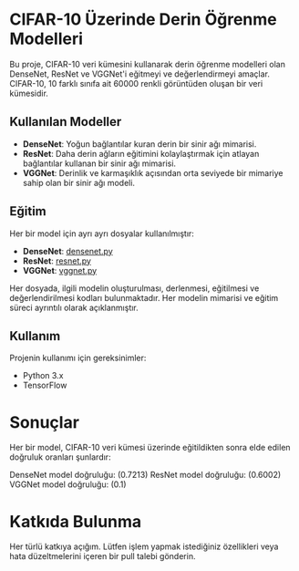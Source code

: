 # CIFAR-10 Üzerinde Derin Öğrenme Modelleri

Bu proje, CIFAR-10 veri kümesini kullanarak derin öğrenme modelleri olan DenseNet, ResNet ve VGGNet'i eğitmeyi ve değerlendirmeyi amaçlar. CIFAR-10, 10 farklı sınıfa ait 60000 renkli görüntüden oluşan bir veri kümesidir.

## Kullanılan Modeller

- **DenseNet**: Yoğun bağlantılar kuran derin bir sinir ağı mimarisi.
- **ResNet**: Daha derin ağların eğitimini kolaylaştırmak için atlayan bağlantılar kullanan bir sinir ağı mimarisi.
- **VGGNet**: Derinlik ve karmaşıklık açısından orta seviyede bir mimariye sahip olan bir sinir ağı modeli.

## Eğitim

Her bir model için ayrı ayrı dosyalar kullanılmıştır:

- **DenseNet**: [densenet.py](https://github.com/Umit22/Cnn-Modeller/blob/main/denseNet.py)
- **ResNet**: [resnet.py](https://github.com/Umit22/Cnn-Modeller/blob/main/resNet.py)
- **VGGNet**: [vggnet.py](https://github.com/Umit22/Cnn-Modeller/blob/main/vggNet.py)

Her dosyada, ilgili modelin oluşturulması, derlenmesi, eğitilmesi ve değerlendirilmesi kodları bulunmaktadır. Her modelin mimarisi ve eğitim süreci ayrıntılı olarak açıklanmıştır.

## Kullanım

Projenin kullanımı için gereksinimler:

- Python 3.x
- TensorFlow

# Sonuçlar 
Her bir model, CIFAR-10 veri kümesi üzerinde eğitildikten sonra elde edilen doğruluk oranları şunlardır:

DenseNet model doğruluğu: (0.7213)
ResNet model doğruluğu: (0.6002)
VGGNet model doğruluğu: (0.1)

# Katkıda Bulunma 
Her türlü katkıya açığım. Lütfen işlem yapmak istediğiniz özellikleri veya hata düzeltmelerini içeren bir pull talebi gönderin.
